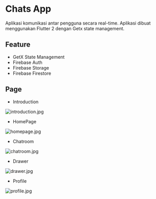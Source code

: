 # Chats App

Aplikasi komunikasi antar pengguna secara real-time. Aplikasi dibuat menggunakan Flutter 2 dengan Getx state management. 

## Feature

- GetX State Management
- Firebase Auth
- Firebase Storage
- Firebase Firestore

## Page
- Introduction

![introduction.jpg](https://github.com/sahlfawzys/chat_app/blob/master/screenshots/photo_2022-07-15_07-09-22.jpg)

- HomePage

![homepage.jpg](https://github.com/sahlfawzys/chat_app/blob/master/screenshots/photo_2022-07-15_07-09-39.jpg)

- Chatroom

![chatroom.jpg](https://github.com/sahlfawzys/chat_app/blob/master/screenshots/photo_2022-07-15_07-08-25.jpg)

- Drawer

![drawer.jpg](https://github.com/sahlfawzys/chat_app/blob/master/screenshots/photo_2022-07-15_07-09-34.jpg)

- Profile

![profile.jpg](https://github.com/sahlfawzys/chat_app/blob/master/screenshots/photo_2022-07-15_07-09-28.jpg)
